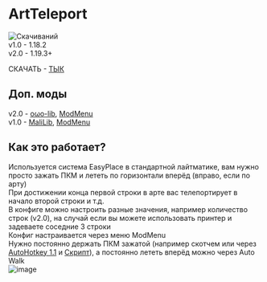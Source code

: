 # ArtTeleport
![Скачиваний](https://img.shields.io/github/downloads/FurnyGo/ArtTeleport/total?color=red&logo=github&style=for-the-badge)  
v1.0 - 1.18.2  
v2.0 - 1.19.3+  
  
  
СКАЧАТЬ - [ТЫК](https://github.com/FurnyGo/ArtTeleport/releases/download/v2.0/arttp-2.0.jar)

## Доп. моды

v2.0 - [oωo-lib](https://modrinth.com/mod/owo-lib), [ModMenu](https://modrinth.com/mod/modmenu)  
v1.0 - [MaliLib](https://cursefire.com/minecraft/mc-mods/malilib), [ModMenu](https://modrinth.com/mod/modmenu)  

## Как это работает?
Используется система EasyPlace в стандартной лайтматике, вам нужно просто зажать ПКМ и лететь по горизонтали вперёд (вправо, если по арту)  
При достижении конца первой строки в арте вас телепортирует в начало второй строки и т.д.  
В конфиге можно настроить разные значения, например количество строк (v2.0), на случай если вы можете использовать принтер и задеваете соседние 3 строки  
Конфиг настраивается через меню ModMenu  
Нужно постоянно держать ПКМ зажатой (например скотчем или через [AutoHotkey 1.1](https://www.autohotkey.com/) и [Скрипт](https://www.reddit.com/r/AutoHotkey/comments/717188/comment/dn8ldlw/?utm_source=share&utm_medium=web2x&context=3)), а постоянно лететь вперёд можно через Auto Walk  
![image](https://user-images.githubusercontent.com/68079109/224092446-659836d1-a40e-481c-982f-c7bac9ff6a52.png)  
